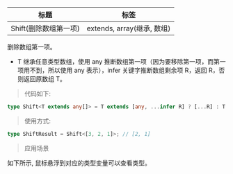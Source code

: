 | 标题                  | 标签                       |
| --------------------- | -------------------------- |
| Shift(删除数组第一项) | extends, array(继承, 数组) |

删除数组第一项。

- T 继承任意类型数组，使用 any 推断数组第一项（因为要移除第一项，而第一项用不到，所以使用 any 表示），infer 关键字推断数组剩余项 R，返回 R，否则返回原数组 T。

> 代码如下:

```ts
type Shift<T extends any[]> = T extends [any, ...infer R] ? [...R] : T;
```

> 使用方式:

```ts
type ShiftResult = Shift<[3, 2, 1]>; // [2, 1]
```

> 应用场景

如下所示, 鼠标悬浮到对应的类型变量可以查看类型。

<div class="code-editor" data-url="codes/typescript/demo/Shift.ts" data-language="typescript"></div>
